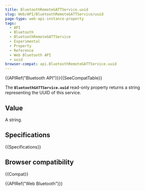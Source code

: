 ```yaml
---
title: BluetoothRemoteGATTService.uuid
slug: Web/API/BluetoothRemoteGATTService/uuid
page-type: web-api-instance-property
tags:
  - API
  - Bluetooth
  - BluetoothRemoteGATTService
  - Experimental
  - Property
  - Reference
  - Web Bluetooth API
  - uuid
browser-compat: api.BluetoothRemoteGATTService.uuid
---
```

{{APIRef("Bluetooth API")}}{{SeeCompatTable}}

The **`BluetoothGATTService.uuid`** read-only property
returns a string representing the UUID of this service.

## Value

A string.

## Specifications

{{Specifications}}

## Browser compatibility

{{Compat}}

{{APIRef("Web Bluetooth")}}

